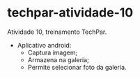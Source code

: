 # techpar-atividade-10
Atividade 10, treinamento TechPar.

- Aplicativo android:
  - Captura imagem;
  - Armazena na galeria;
  - Permite selecionar foto da galeria.

